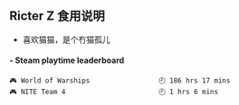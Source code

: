 ## Ricter Z 食用说明
- 喜欢猫猫，是个冇猫孤儿

<!-- steam-box start -->
#### - Steam playtime leaderboard
```text
🎮 World of Warships                 🕘 186 hrs 17 mins
🎮 NITE Team 4                       🕘 1 hrs 6 mins
```
<!-- Powered by https://github.com/YouEclipse/steam-box . -->
<!-- steam-box end -->
